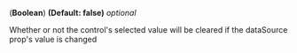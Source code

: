 <!-- clearSelectedValueOnDataSourceChange property -->
(**Boolean**) **(Default: false)** *optional*

Whether or not the control's selected value will be cleared if the dataSource prop's value is changed

